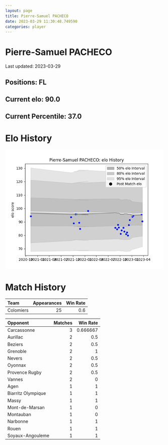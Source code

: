 ```yaml
---  
layout: page  
title: Pierre-Samuel PACHECO  
date: 2023-03-29 11:30:48.749590  
categories: player  
---
```

# Pierre-Samuel PACHECO


Last updated: 2023-03-29
## Positions: FL

## Current elo: 90.0

## Current Percentile: 37.0

# Elo History


![elo history](history_Pierre-SamuelPACHECO.png)
# Match History


| Team      |   Appearances |   Win Rate |
|:----------|--------------:|-----------:|
| Colomiers |            25 |        0.6 |

| Opponent           |   Matches |   Win Rate |
|:-------------------|----------:|-----------:|
| Carcassonne        |         3 |   0.666667 |
| Aurillac           |         2 |   0.5      |
| Beziers            |         2 |   0.5      |
| Grenoble           |         2 |   1        |
| Nevers             |         2 |   0.5      |
| Oyonnax            |         2 |   0.5      |
| Provence Rugby     |         2 |   0.5      |
| Vannes             |         2 |   0        |
| Agen               |         1 |   1        |
| Biarritz Olympique |         1 |   1        |
| Massy              |         1 |   1        |
| Mont-de-Marsan     |         1 |   0        |
| Montauban          |         1 |   0        |
| Narbonne           |         1 |   1        |
| Rouen              |         1 |   1        |
| Soyaux-Angouleme   |         1 |   1        |